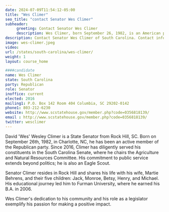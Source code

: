 ```yaml
---
date: 2024-07-09T11:54:12-05:00
title: "Wes Climer"
seo_title: "contact Senator Wes Climer"
subheader:
     greeting: Contact Senator Wes Climer
     description: Wes Climer, born September 26, 1982, is an American politician affiliated with the Republican Party. He has served as a member of the South Carolina State Senate, representing District 15, since November 14, 2016.
description: Contact Senator Wes Climer of South Carolina. Contact information for Wes Climer includes email address, phone number, and mailing address.
image: wes-climer.jpeg
video:
url: /states/south-carolina/wes-climer/
weight: 1
layout: course_home

####candidate
name: Wes Climer
state: South Carolina
party: Republican
role: Senator
inoffice: current
elected: 2016
mailing1: P.O. Box 142 Room 404 Columbia, SC 29202-0142
phone1: 803-212-6230
website: http://www.scstatehouse.gov/member.php?code=0356818139/
email : http://www.scstatehouse.gov/member.php?code=0356818139/
twitter: wesclimer
---
```

David 'Wes' Wesley Climer is a State Senator from Rock Hill, SC. Born on September 26th, 1982, in Charlotte, NC, he has been an active member of the Republican party. Since 2016, Climer has diligently served his constituents in the South Carolina Senate, where he chairs the Agriculture and Natural Resources Committee. His commitment to public service extends beyond politics; he is also an Eagle Scout.

Senator Climer resides in Rock Hill and shares his life with his wife, Martie Behrens, and their five children: Jack, Monroe, Betsy, Henry, and Michael. His educational journey led him to Furman University, where he earned his B.A. in 2006.

Wes Climer's dedication to his community and his role as a legislator exemplify his passion for making a positive impact.
